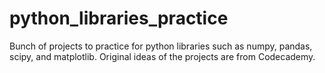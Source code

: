 # python_libraries_practice
Bunch of projects to practice for python libraries such as numpy, pandas, scipy, and matplotlib. Original ideas of the projects are from Codecademy.
